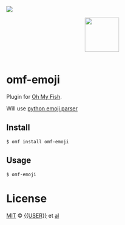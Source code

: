 ![][license-badge]

<div align="center">
  <a href="http://github.com/oh-my-fish/oh-my-fish">
  <img width=90px  src="https://cloud.githubusercontent.com/assets/8317250/8510172/f006f0a4-230f-11e5-98b6-5c2e3c87088f.png">
  </a>
</div>
<br>

# omf-emoji

Plugin for [Oh My Fish][omf-link].

Will use [python emoji parser](https://github.com/carpedm20/emoji)

## Install

```fish
$ omf install omf-emoji
```


## Usage

```fish
$ omf-emoji
```

# License

[MIT][mit] © [{{USER}}][author] et [al][contributors]


[mit]:            http://opensource.org/licenses/MIT
[author]:         http://github.com/{{USER}}
[contributors]:   https://github.com/{{USER}}/pkg-omf-emoji/graphs/contributors
[omf-link]:       https://www.github.com/oh-my-fish/oh-my-fish

[license-badge]:  https://img.shields.io/badge/license-MIT-007EC7.svg?style=flat-square
